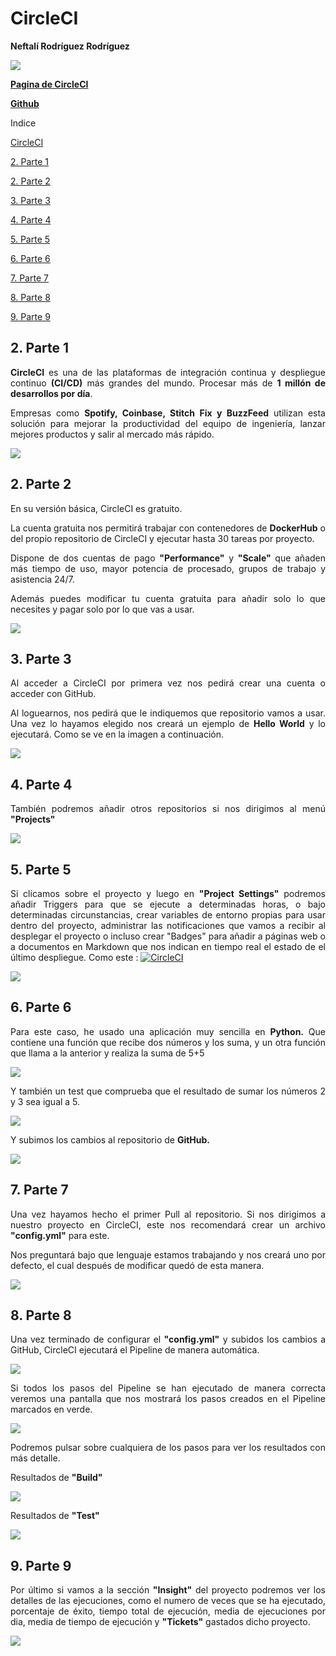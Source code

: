 <div align="justify">

# **CircleCI**

**Neftalí Rodríguez Rodríguez**

![](imagenes/logo.png)

[**Pagina de CircleCI**](https://circleci.com/)

[**Github**](https://github.com/InKu3uS/)

Indice

[CircleCI](#id1)

[2. Parte 1](#id1)

[2. Parte 2](#id2)

[3. Parte 3](#id3)

[4. Parte 4](#id4)

[5. Parte 5](#id5)

[6. Parte 6](#id6)

[7. Parte 7](#id7)

[8. Parte 8](#id8)

[9. Parte 9](#id9)




## **2. Parte 1**<a name="id1"></a>

**CircleCI** es una de las plataformas de integración continua y despliegue continuo **(CI/CD)**
más grandes del mundo. Procesar más de **1 millón de desarrollos por día**.

Empresas como **Spotify, Coinbase, Stitch Fix y BuzzFeed** utilizan esta solución para mejorar la productividad del equipo
de ingeniería, lanzar mejores productos y salir al mercado más rápido.


![](imagenes/0.PNG)


## **2. Parte 2**<a name="id2"></a>

En su versión básica, CircleCI es gratuito.

La cuenta gratuita nos permitirá trabajar con contenedores de **DockerHub** o del propio
repositorio de CircleCI y ejecutar hasta 30 tareas por proyecto.

Dispone de dos cuentas de pago **"Performance"** y **"Scale"** que añaden más tiempo de uso,
mayor potencia de procesado, grupos de trabajo y asistencia 24/7.

Además puedes modificar tu cuenta gratuita para añadir solo lo que necesites y pagar
solo por lo que vas a usar.



![](imagenes/1.png)


## **3. Parte 3**<a name="id3"></a>

Al acceder a CircleCI por primera vez nos pedirá crear una cuenta o acceder con GitHub.

Al loguearnos, nos pedirá que le indiquemos que repositorio vamos a usar.
Una vez lo hayamos elegido nos creará un ejemplo de **Hello World** y lo ejecutará.
Como se ve en la imagen a continuación.


![](imagenes/2.png)

## **4. Parte 4**<a name="id4"></a>

También podremos añadir otros repositorios si nos dirigimos al menú **"Projects"**

![](imagenes/7.PNG)

## **5. Parte 5**<a name="id5"></a>

Si clicamos sobre el proyecto y luego en **"Project Settings"** podremos añadir Triggers para que se ejecute a determinadas horas,
o bajo determinadas circunstancias, crear variables de entorno propias para usar dentro del proyecto, administrar las
notificaciones que vamos a recibir al desplegar el proyecto o incluso crear
"Badges" para añadir a páginas web o a documentos en Markdown que nos indican en tiempo real el estado de el último despliegue.
Como este : [![CircleCI](https://circleci.com/gh/InKu3uS/CircleCI/tree/main.svg?style=svg)](https://circleci.com/gh/InKu3uS/CircleCI/tree/main)

![](imagenes/3.PNG)

## **6. Parte 6**<a name="id6"></a>

Para este caso, he usado una aplicación muy sencilla en **Python.** Que contiene una función que recibe dos números y los suma, y un otra función que llama a la anterior y realiza la suma de 5+5

![](imagenes/4.PNG)

Y también un test que comprueba que el resultado de sumar los números 2 y 3 sea igual a 5.

![](imagenes/5.PNG)

Y subimos los cambios al repositorio de **GitHub.**


![](imagenes/6.PNG)

## **7. Parte 7**<a name="id7"></a>

Una vez hayamos hecho el primer Pull al repositorio. Si nos dirigimos a nuestro proyecto en CircleCI, este nos recomendará
crear un archivo **"config.yml"** para este.

Nos preguntará bajo que lenguaje estamos trabajando y nos creará uno por defecto, el cual después de modificar quedó de esta manera.


![](imagenes/8.PNG)

## **8. Parte 8**<a name="id8"></a>


Una vez terminado de configurar el **"config.yml"** y subidos los cambios a GitHub, CircleCI ejecutará el Pipeline
de manera automática.

![](imagenes/9.PNG)


Si todos los pasos del Pipeline se han ejecutado de manera correcta veremos una pantalla que nos mostrará los
pasos creados en el Pipeline marcados en verde.

![](imagenes/10.PNG)


Podremos pulsar sobre cualquiera de los pasos para ver los resultados con más detalle.

Resultados de **"Build"**


![](imagenes/11.PNG)

Resultados de **"Test"**

![](imagenes/12.PNG)


## **9. Parte 9**<a name="id9"></a>

Por último si vamos a la sección **"Insight"** del proyecto podremos ver los detalles de las ejecuciones, como el
numero de veces que se ha ejecutado, porcentaje de éxito, tiempo total de ejecución, media de ejecuciones por dia,
media de tiempo de ejecución y **"Tickets"** gastados dicho proyecto.

![](imagenes/13.PNG)

</div>

